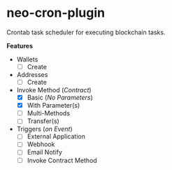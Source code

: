 # neo-cron-plugin
Crontab task scheduler for executing blockchain tasks.

**Features**
- Wallets
  - [ ] Create
- Addresses
  - [ ] Create
- Invoke Method (_Contract_)
  - [x] Basic (_No Parameters_)
  - [x] With Parameter(s)
  - [ ] Multi-Methods
  - [ ] Transfer(s)
- Triggers (_on Event_)
  - [ ] External Application
  - [ ] Webhook
  - [ ] Email Notify
  - [ ] Invoke Contract Method
